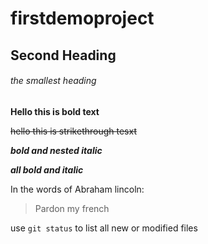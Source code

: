 # firstdemoproject
## Second Heading
###### the smallest heading

**Hello this is bold text**

~~hello this is strikethrough tesxt~~

**_bold and nested italic_**

***all bold and italic***

In the words of Abraham lincoln:
>Pardon my french

use `git status` to list all new or modified files
